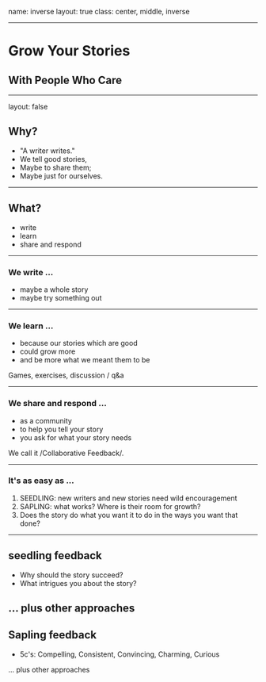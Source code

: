 name: inverse
layout: true
class: center, middle, inverse

---

# Grow Your Stories
## With People Who Care
---

layout: false

## Why?

- "A writer writes."
- We tell good stories,
- Maybe to share them;
- Maybe just for ourselves.

---

## What?

- write
- learn
- share and respond
---
### We write ...

- maybe a whole story
- maybe try something out

---

### We learn ...

- because our stories which are good
- could grow more
- and be more what we meant them to be

Games, exercises, discussion / q&a

---

### We share and respond ...

- as a community
- to help you tell your story
- you ask for what your story needs

We call it /Collaborative Feedback/.

---

### It's as easy as ...

1. SEEDLING:  new writers and new stories need wild encouragement
2. SAPLING: what works? Where is their room for growth?
3. Does the story do what you want it to do in the ways you want that done?
---

## seedling feedback

- Why should the story succeed?
- What intrigues you about the story?

... plus other approaches
---

## Sapling feedback

- 5c's: Compelling, Consistent, Convincing, Charming, Curious

... plus other approaches
